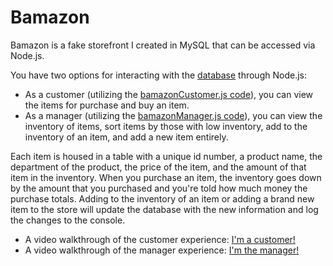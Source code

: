 # Bamazon

Bamazon is a fake storefront I created in MySQL that can be accessed via Node.js. 

You have two options for interacting with the [database](./bamazon.sql) through Node.js:
* As a customer (utilizing the [bamazonCustomer.js code](./bamazonCustomer.js)), you can view the items for purchase and buy an item. 
* As a manager (utilizing the [bamazonManager.js code](./bamazonManager.js)), you can view the inventory of items, sort items by those with low inventory, add to the inventory of an item, and add a new item entirely.

Each item is housed in a table with a unique id number, a product name, the department of the product, the price of the item, and the amount of that item in the inventory. When you purchase an item, the inventory goes down by the amount that you purchased and you're told how much money the purchase totals. Adding to the inventory of an item or adding a brand new item to the store will update the database with the new information and log the changes to the console.

* A video walkthrough of the customer experience: [I'm a customer!](https://drive.google.com/file/d/1k8OPqLHEnwjXS-NF6Xv79xi9pqvK8RR6/view)
* A video walkthrough of the manager experience: [I'm the manager!](https://drive.google.com/file/d/1M5D5T1PCBoBXa55sB1-Rmm_Ao6VAvjWz/view)
